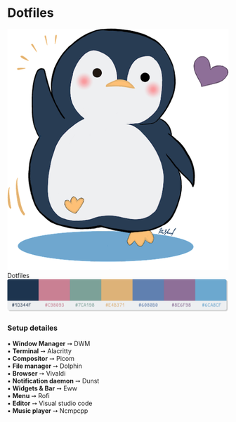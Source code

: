 # Dotfiles  
![img](https://raw.githubusercontent.com/Rashad-707/dotfiles/main/img/usr.PNG?token=AOSQ4EZ2CGTKFIPFP7SGCXTBJ5EOU) Dotfiles
![color](https://raw.githubusercontent.com/Rashad-707/dotfiles/main/img/colorscheme.png?token=AOSQ4E3GVAB3S77WEYGROW3BJ5EBQ)
### Setup detailes  
▪ **Window Manager** ➙ DWM  
▪ **Terminal** ➙ Alacritty  
▪ **Compositor** ➙ Picom  
▪ **File manager** ➙ Dolphin  
▪ **Browser** ➙ Vivaldi  
▪ **Notification daemon** ➙ Dunst  
▪ **Widgets & Bar** ➙ Eww  
▪ **Menu** ➙ Rofi  
▪ **Editor** ➙ Visual studio code  
▪ **Music player** ➙ Ncmpcpp  

